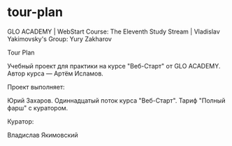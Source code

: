 # tour-plan

GLO ACADEMY | WebStart Course: The Eleventh Study Stream | Vladislav Yakimovsky's Group: Yury Zakharov

Tour Plan

Учебный проект для практики на курсе "Веб-Старт" от GLO ACADEMY. Автор курса — Артём Исламов.

Проект выполняет:

Юрий Захаров. Одиннадцатый поток курса "Веб-Старт". Тариф "Полный фарш" с куратором.

Куратор:

Владислав Якимовский
